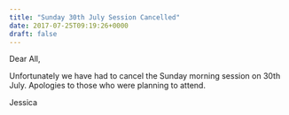 ```yaml
---
title: "Sunday 30th July Session Cancelled"
date: 2017-07-25T09:19:26+0000
draft: false
---
```

Dear All,

Unfortunately we have had to cancel the Sunday morning session on 30th July.
Apologies to those who were planning to attend.

Jessica

